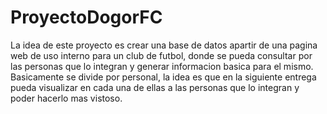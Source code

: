 # ProyectoDogorFC

La idea de este proyecto es crear una base de datos apartir de una pagina web de uso interno para un club de futbol, donde se pueda consultar por las personas que lo integran y generar informacion basica para el mismo.
Basicamente se divide por personal, la idea es que en la siguiente entrega pueda visualizar en cada una de ellas  a las personas que lo integran y poder hacerlo mas vistoso.
